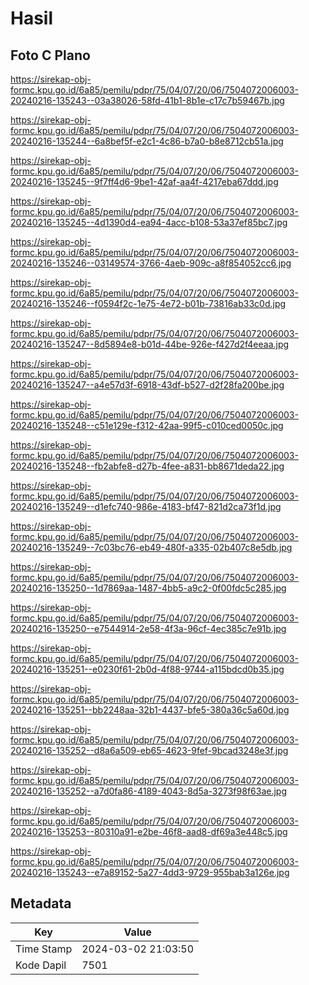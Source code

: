 # Hasil

## Foto C Plano

https://sirekap-obj-formc.kpu.go.id/6a85/pemilu/pdpr/75/04/07/20/06/7504072006003-20240216-135243--03a38026-58fd-41b1-8b1e-c17c7b59467b.jpg

https://sirekap-obj-formc.kpu.go.id/6a85/pemilu/pdpr/75/04/07/20/06/7504072006003-20240216-135244--6a8bef5f-e2c1-4c86-b7a0-b8e8712cb51a.jpg

https://sirekap-obj-formc.kpu.go.id/6a85/pemilu/pdpr/75/04/07/20/06/7504072006003-20240216-135245--9f7ff4d6-9be1-42af-aa4f-4217eba67ddd.jpg

https://sirekap-obj-formc.kpu.go.id/6a85/pemilu/pdpr/75/04/07/20/06/7504072006003-20240216-135245--4d1390d4-ea94-4acc-b108-53a37ef85bc7.jpg

https://sirekap-obj-formc.kpu.go.id/6a85/pemilu/pdpr/75/04/07/20/06/7504072006003-20240216-135246--03149574-3766-4aeb-909c-a8f854052cc6.jpg

https://sirekap-obj-formc.kpu.go.id/6a85/pemilu/pdpr/75/04/07/20/06/7504072006003-20240216-135246--f0594f2c-1e75-4e72-b01b-73816ab33c0d.jpg

https://sirekap-obj-formc.kpu.go.id/6a85/pemilu/pdpr/75/04/07/20/06/7504072006003-20240216-135247--8d5894e8-b01d-44be-926e-f427d2f4eeaa.jpg

https://sirekap-obj-formc.kpu.go.id/6a85/pemilu/pdpr/75/04/07/20/06/7504072006003-20240216-135247--a4e57d3f-6918-43df-b527-d2f28fa200be.jpg

https://sirekap-obj-formc.kpu.go.id/6a85/pemilu/pdpr/75/04/07/20/06/7504072006003-20240216-135248--c51e129e-f312-42aa-99f5-c010ced0050c.jpg

https://sirekap-obj-formc.kpu.go.id/6a85/pemilu/pdpr/75/04/07/20/06/7504072006003-20240216-135248--fb2abfe8-d27b-4fee-a831-bb8671deda22.jpg

https://sirekap-obj-formc.kpu.go.id/6a85/pemilu/pdpr/75/04/07/20/06/7504072006003-20240216-135249--d1efc740-986e-4183-bf47-821d2ca73f1d.jpg

https://sirekap-obj-formc.kpu.go.id/6a85/pemilu/pdpr/75/04/07/20/06/7504072006003-20240216-135249--7c03bc76-eb49-480f-a335-02b407c8e5db.jpg

https://sirekap-obj-formc.kpu.go.id/6a85/pemilu/pdpr/75/04/07/20/06/7504072006003-20240216-135250--1d7869aa-1487-4bb5-a9c2-0f00fdc5c285.jpg

https://sirekap-obj-formc.kpu.go.id/6a85/pemilu/pdpr/75/04/07/20/06/7504072006003-20240216-135250--e7544914-2e58-4f3a-96cf-4ec385c7e91b.jpg

https://sirekap-obj-formc.kpu.go.id/6a85/pemilu/pdpr/75/04/07/20/06/7504072006003-20240216-135251--e0230f61-2b0d-4f88-9744-a115bdcd0b35.jpg

https://sirekap-obj-formc.kpu.go.id/6a85/pemilu/pdpr/75/04/07/20/06/7504072006003-20240216-135251--bb2248aa-32b1-4437-bfe5-380a36c5a60d.jpg

https://sirekap-obj-formc.kpu.go.id/6a85/pemilu/pdpr/75/04/07/20/06/7504072006003-20240216-135252--d8a6a509-eb65-4623-9fef-9bcad3248e3f.jpg

https://sirekap-obj-formc.kpu.go.id/6a85/pemilu/pdpr/75/04/07/20/06/7504072006003-20240216-135252--a7d0fa86-4189-4043-8d5a-3273f98f63ae.jpg

https://sirekap-obj-formc.kpu.go.id/6a85/pemilu/pdpr/75/04/07/20/06/7504072006003-20240216-135253--80310a91-e2be-46f8-aad8-df69a3e448c5.jpg

https://sirekap-obj-formc.kpu.go.id/6a85/pemilu/pdpr/75/04/07/20/06/7504072006003-20240216-135243--e7a89152-5a27-4dd3-9729-955bab3a126e.jpg


## Metadata

| Key        | Value               |
| ---------- | ------------------- |
| Time Stamp | 2024-03-02 21:03:50 |
| Kode Dapil | 7501                |



